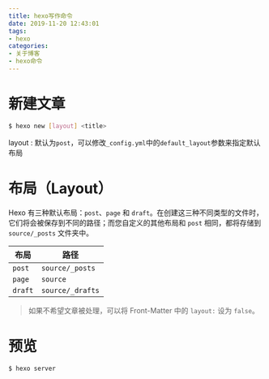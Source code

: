 ```yaml
---
title: hexo写作命令
date: 2019-11-20 12:43:01
tags:
- hexo
categories:
- 关于博客
- hexo命令
---
```


# **新建文章**

``` bash
$ hexo new [layout] <title> 
```

layout : 默认为`post`，可以修改`_config.yml`中的`default_layout`参数来指定默认布局  
# **布局（Layout）**
Hexo 有三种默认布局：`post`、`page` 和 `draft`。在创建这三种不同类型的文件时，它们将会被保存到不同的路径；而您自定义的其他布局和 `post` 相同，都将存储到 `source/_posts` 文件夹中。  

**布局**|**路径**
--------|--------
`post`|`source/_posts`
`page`|`source`
`draft`|`source/_drafts`

>如果不希望文章被处理，可以将 Front-Matter 中的 `layout:` 设为 `false`。

# **预览**

``` bash
$ hexo server
```